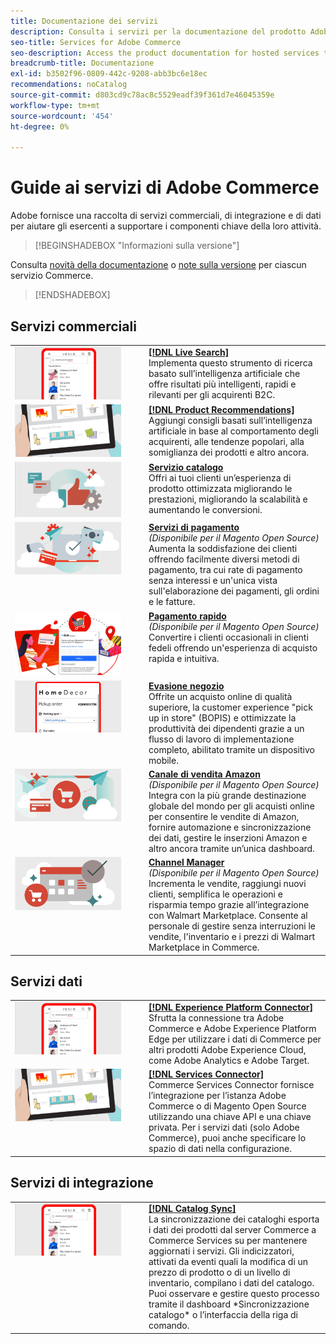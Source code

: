 ```yaml
---
title: Documentazione dei servizi
description: Consulta i servizi per la documentazione del prodotto Adobe Commerce
seo-title: Services for Adobe Commerce
seo-description: Access the product documentation for hosted services that help Adobe Commerce and Magento Open Source merchants support key components of their business.
breadcrumb-title: Documentazione
exl-id: b3502f96-0809-442c-9208-abb3bc6e18ec
recommendations: noCatalog
source-git-commit: d803cd9c78ac8c5529eadf39f361d7e46045359e
workflow-type: tm+mt
source-wordcount: '454'
ht-degree: 0%

---
```


# Guide ai servizi di Adobe Commerce

Adobe fornisce una raccolta di servizi commerciali, di integrazione e di dati per aiutare gli esercenti a supportare i componenti chiave della loro attività.

>[!BEGINSHADEBOX &quot;Informazioni sulla versione&quot;]

Consulta [novità della documentazione](whats-new.md) o [note sulla versione](release-notes-all.md) per ciascun servizio Commerce.

>[!ENDSHADEBOX]

## Servizi commerciali

<table>
<tr>
  <td valign="top" width="200">
      <img alt="[!DNL Live Search]" src="assets/live-search.png" width="170px"/></td>
   <td valign="top"><a href="https://experienceleague.adobe.com/docs/commerce-merchant-services/live-search/overview.html"><strong>[!DNL Live Search]</strong></a>  
    <div>Implementa questo strumento di ricerca basato sull’intelligenza artificiale che offre risultati più intelligenti, rapidi e rilevanti per gli acquirenti B2C.</div>
  </td>
   </tr>
<tr>
   <td valign="top" width="200">
       <img alt="[!UICONTROL Product Recommendations]" src="assets/product-recs.png" width="170px"/></td>
   <td valign="top">
   <a href="https://experienceleague.adobe.com/docs/commerce-merchant-services/product-recommendations/overview.html"><strong>[!DNL Product Recommendations]</strong></a>
    <div>Aggiungi consigli basati sull’intelligenza artificiale in base al comportamento degli acquirenti, alle tendenze popolari, alla somiglianza dei prodotti e altro ancora.</div>
  </td>
   </tr>
<tr>
    <td valign="top" width="200px">
       <img alt="Servizio catalogo" src="assets/catalog-service.png" width="170px"></td>
   <td valign="top"><a href="https://experienceleague.adobe.com/docs/commerce-merchant-services/catalog-service/guide-overview.html"> <strong>Servizio catalogo</strong></a> <br>
    <div>Offri ai tuoi clienti un’esperienza di prodotto ottimizzata migliorando le prestazioni, migliorando la scalabilità e aumentando le conversioni.</div>
  </td>
   </tr>
<tr>
  <td valign="top" width="200px">
    <img alt="Servizi di pagamento" src="assets/payment-services.png" width="170px"/></td>
   <td valign="top"><a href="https://experienceleague.adobe.com/docs/commerce-merchant-services/payment-services/guide-overview.html"><strong>Servizi di pagamento</strong></a>  <br><em>(Disponibile per il Magento Open Source)</em>
    <div>Aumenta la soddisfazione dei clienti offrendo facilmente diversi metodi di pagamento, tra cui rate di pagamento senza interessi e un'unica vista sull'elaborazione dei pagamenti, gli ordini e le fatture.</div>
  </td>
    </tr>
<tr>
  <td valign="top" width="200px">
    <img alt="Pagamento rapido" src="assets/quick-checkout.png" width="170px"/></td>
   <td valign="top"><a href="https://experienceleague.adobe.com/docs/commerce-merchant-services/quick-checkout/overview.html"><strong>Pagamento rapido</strong></a>  <br><em>(Disponibile per il Magento Open Source)</em>
    <div>Convertire i clienti occasionali in clienti fedeli offrendo un'esperienza di acquisto rapida e intuitiva.</div>
  </td>
    </tr>
<tr>
    <td valign="top" width="200px">
       <img alt="Evasione negozio" src="assets/store-fulfillment-landing-graphic.png" width="170px"/></td>
   <td valign="top"><a href="https://experienceleague.adobe.com/docs/commerce-merchant-services/store-fulfillment/guide-overview.html"> <strong>Evasione negozio</strong></a></br>
    <div>Offrite un acquisto online di qualità superiore, la customer experience "pick up in store" (BOPIS) e ottimizzate la produttività dei dipendenti grazie a un flusso di lavoro di implementazione completo, abilitato tramite un dispositivo mobile.</div>
  </td>
   </tr>
<tr>
    <td valign="top" width="200px">
       <img alt="Sales Channel Amazon" src="assets/amazon-channel.png" width="170px"></td>
   <td valign="top"><a href="https://experienceleague.adobe.com/docs/commerce-channels/amazon/guide-overview.html"> <strong>Canale di vendita Amazon</strong></a> <br><em>(Disponibile per il Magento Open Source)</em>
    <div>Integra con la più grande destinazione globale del mondo per gli acquisti online per consentire le vendite di Amazon, fornire automazione e sincronizzazione dei dati, gestire le inserzioni Amazon e altro ancora tramite un’unica dashboard.</div>
  </td>
   </tr>
<tr>
    <td valign="top">
       <img alt="[!DNL Channel Manager]" src="assets/channel-manager.png" width="170px"></td>
   <td valign="top"><a href="https://experienceleague.adobe.com/docs/commerce-channels/channel-manager/guide-overview.html"> <strong>Channel Manager</strong></a> <br><em>(Disponibile per il Magento Open Source)</em>
    <div>Incrementa le vendite, raggiungi nuovi clienti, semplifica le operazioni e risparmia tempo grazie all’integrazione con Walmart Marketplace. Consente al personale di gestire senza interruzioni le vendite, l'inventario e i prezzi di Walmart Marketplace in Commerce.</div>
  </td>
   </tr>
</table>

## Servizi dati

<table>
<tr>
  <td valign="top" width="200">
      <img alt="[!DNL Experience Platform Connector]" src="assets/live-search.png" width="170px"/></td>
   <td valign="top"><a href="https://experienceleague.adobe.com/docs/commerce-merchant-services/experience-platform-connector/overview.html"><strong>[!DNL Experience Platform Connector]</strong></a>  
    <div>Sfrutta la connessione tra Adobe Commerce e Adobe Experience Platform Edge per utilizzare i dati di Commerce per altri prodotti Adobe Experience Cloud, come Adobe Analytics e Adobe Target.</div>
  </td>
   </tr>
<tr>
   <td valign="top" width="200">
       <img alt="[!UICONTROL Services Connector]" src="assets/product-recs.png" width="170px"/></td>
   <td valign="top">
   <a href="https://experienceleague.adobe.com/docs/commerce-merchant-services/user-guides/integration-services/saas.html"><strong>[!DNL Services Connector]</strong></a>
    <div>Commerce Services Connector fornisce l’integrazione per l’istanza Adobe Commerce o di Magento Open Source utilizzando una chiave API e una chiave privata. Per i servizi dati (solo Adobe Commerce), puoi anche specificare lo spazio di dati nella configurazione.</div>
  </td>
   </tr>
</table>

## Servizi di integrazione

<table>
<tr>
   <td valign="top" width="200">
      <img alt="[!DNL Catalog Sync]" src="assets/live-search.png" width="170px"/></td>
   <td valign="top"><a href="https://experienceleague.adobe.com/docs/commerce-merchant-services/user-guides/data-services/catalog-sync.html"><strong>[!DNL Catalog Sync]</strong></a>  
    <div>La sincronizzazione dei cataloghi esporta i dati dei prodotti dal server Commerce a Commerce Services su per mantenere aggiornati i servizi. Gli indicizzatori, attivati da eventi quali la modifica di un prezzo di prodotto o di un livello di inventario, compilano i dati del catalogo. Puoi osservare e gestire questo processo tramite il dashboard *Sincronizzazione catalogo* o l’interfaccia della riga di comando.</div>
  </td>
</tr>
</table>
